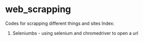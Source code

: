 # web_scrapping
Codes for scrapping different things and sites 
Index:
1) Seleniumbs - using selenium and chromedriver to open a url

